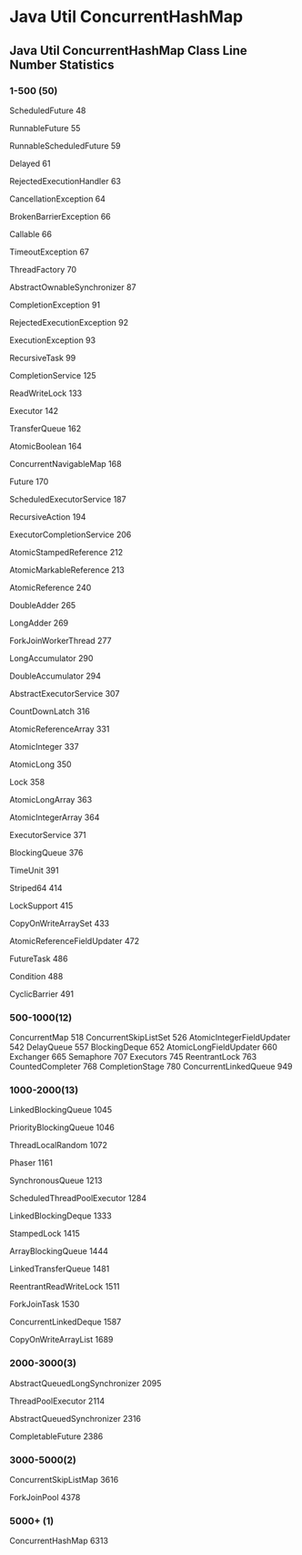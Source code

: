 # Java Util ConcurrentHashMap

## Java Util ConcurrentHashMap Class Line Number Statistics

### 1-500 (50)
ScheduledFuture 48

RunnableFuture 55

RunnableScheduledFuture 59

Delayed 61

RejectedExecutionHandler 63

CancellationException 64

BrokenBarrierException 66

Callable 66

TimeoutException 67

ThreadFactory 70

AbstractOwnableSynchronizer 87

CompletionException 91

RejectedExecutionException 92

ExecutionException 93

RecursiveTask 99

CompletionService 125

ReadWriteLock 133

Executor 142

TransferQueue 162

AtomicBoolean 164  

ConcurrentNavigableMap 168

Future 170

ScheduledExecutorService 187

RecursiveAction 194

ExecutorCompletionService 206

AtomicStampedReference 212

AtomicMarkableReference 213

AtomicReference 240

DoubleAdder 265

LongAdder 269

ForkJoinWorkerThread 277

LongAccumulator 290

DoubleAccumulator 294

AbstractExecutorService 307

CountDownLatch 316

AtomicReferenceArray 331

AtomicInteger 337

AtomicLong 350

Lock 358

AtomicLongArray 363

AtomicIntegerArray 364

ExecutorService 371

BlockingQueue 376

TimeUnit 391

Striped64 414

LockSupport 415

CopyOnWriteArraySet 433

AtomicReferenceFieldUpdater 472

FutureTask 486

Condition 488

CyclicBarrier 491
 

### 500-1000(12)
ConcurrentMap 518
ConcurrentSkipListSet 526
AtomicIntegerFieldUpdater 542
DelayQueue 557
BlockingDeque 652
AtomicLongFieldUpdater 660
Exchanger 665
Semaphore 707
Executors 745
ReentrantLock 763
CountedCompleter 768
CompletionStage 780
ConcurrentLinkedQueue 949




### 1000-2000(13)

LinkedBlockingQueue 1045

PriorityBlockingQueue 1046

ThreadLocalRandom 1072

Phaser 1161

SynchronousQueue 1213

ScheduledThreadPoolExecutor 1284

LinkedBlockingDeque 1333

StampedLock 1415

ArrayBlockingQueue 1444

LinkedTransferQueue 1481

ReentrantReadWriteLock 1511

ForkJoinTask 1530

ConcurrentLinkedDeque 1587

CopyOnWriteArrayList 1689


### 2000-3000(3)

AbstractQueuedLongSynchronizer 2095

ThreadPoolExecutor 2114

AbstractQueuedSynchronizer 2316

CompletableFuture 2386

### 3000-5000(2)

ConcurrentSkipListMap 3616

ForkJoinPool 4378

### 5000+ (1)

ConcurrentHashMap 6313